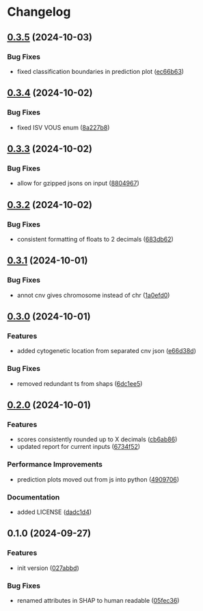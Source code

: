 # Changelog

## [0.3.5](https://github.com/cuspuk/genovisio_reporting/compare/v0.3.4...v0.3.5) (2024-10-03)


### Bug Fixes

* fixed classification boundaries in prediction plot ([ec66b63](https://github.com/cuspuk/genovisio_reporting/commit/ec66b63c0d97037742b00e4cf0bd1c8b8735d831))

## [0.3.4](https://github.com/cuspuk/genovisio_reporting/compare/v0.3.3...v0.3.4) (2024-10-02)


### Bug Fixes

* fixed ISV VOUS enum ([8a227b8](https://github.com/cuspuk/genovisio_reporting/commit/8a227b8a298d781a014b4a7fb638892edda2d9fc))

## [0.3.3](https://github.com/cuspuk/genovisio_reporting/compare/v0.3.2...v0.3.3) (2024-10-02)


### Bug Fixes

* allow for gzipped jsons on input ([8804967](https://github.com/cuspuk/genovisio_reporting/commit/88049672de7c58d78ab3ea12cb804c5691171e84))

## [0.3.2](https://github.com/cuspuk/genovisio_reporting/compare/v0.3.1...v0.3.2) (2024-10-02)


### Bug Fixes

* consistent formatting of floats to 2 decimals ([683db62](https://github.com/cuspuk/genovisio_reporting/commit/683db62a3e4db20e924774a7376b809cfa3758cc))

## [0.3.1](https://github.com/cuspuk/genovisio_reporting/compare/v0.3.0...v0.3.1) (2024-10-01)


### Bug Fixes

* annot cnv gives chromosome instead of chr ([1a0efd0](https://github.com/cuspuk/genovisio_reporting/commit/1a0efd0351be9763d21563a3c772ce1836b9a1e6))

## [0.3.0](https://github.com/cuspuk/genovisio_reporting/compare/v0.2.0...v0.3.0) (2024-10-01)


### Features

* added cytogenetic location from separated cnv json ([e66d38d](https://github.com/cuspuk/genovisio_reporting/commit/e66d38df8e65d032c6cbbdf4f57e986461a96028))


### Bug Fixes

* removed redundant ts from shaps ([6dc1ee5](https://github.com/cuspuk/genovisio_reporting/commit/6dc1ee5429460931644f0b60616702df6675c769))

## [0.2.0](https://github.com/cuspuk/genovisio_reporting/compare/v0.1.0...v0.2.0) (2024-10-01)


### Features

* scores consistently rounded up to X decimals ([cb6ab86](https://github.com/cuspuk/genovisio_reporting/commit/cb6ab8612b1792690343db6ac57b1ef91666f569))
* updated report for current inputs ([6734f52](https://github.com/cuspuk/genovisio_reporting/commit/6734f520abe40682dcca86cff3c5df0b1c15a334))


### Performance Improvements

* prediction plots moved out from js into python ([4909706](https://github.com/cuspuk/genovisio_reporting/commit/49097068d9aa8aded239fc45db0ebbb9cfb74a8b))


### Documentation

* added LICENSE ([dadc1d4](https://github.com/cuspuk/genovisio_reporting/commit/dadc1d4474cebd10a3f383e6b5f30dfbc717a63f))

## 0.1.0 (2024-09-27)


### Features

* init version ([027abbd](https://github.com/cuspuk/genovisio_reporting/commit/027abbd246aafd62cec49de2a72668dc71269761))


### Bug Fixes

* renamed attributes in SHAP to human readable ([05fec36](https://github.com/cuspuk/genovisio_reporting/commit/05fec36b0934ebeac1b8dc4b103da05b6d7c2b21))
